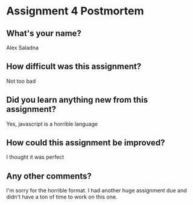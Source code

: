 # Assignment 4 Postmortem

## What's your name?


Alex Saladna
## How difficult was this assignment?

Not too bad

## Did you learn anything new from this assignment?

Yes, javascript is a horrible language

## How could this assignment be improved?

I thought it was perfect

## Any other comments?

I'm sorry for the horrible format. I had another huge assignment
due and didn't have a ton of time to work on this one.